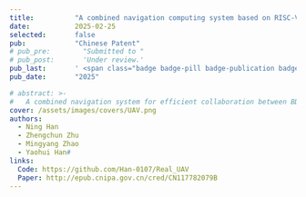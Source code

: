 ```yaml
---
title:          "A combined navigation computing system based on RISC-V architecture"
date:           2025-02-25
selected:       false
pub:            "Chinese Patent"
# pub_pre:        "Submitted to "
# pub_post:       'Under review.'
pub_last:       ' <span class="badge badge-pill badge-publication badge-warning">Patent</span>'
pub_date:       "2025"

# abstract: >-
#   A combined navigation system for efficient collaboration between BDS and INS built through RISC-V-based architecture.
cover: /assets/images/covers/UAV.png
authors:
  - Ning Han
  - Zhengchun Zhu
  - Mingyang Zhao
  - Yaohui Han#
links:
  Code: https://github.com/Han-0107/Real_UAV
  Paper: http://epub.cnipa.gov.cn/cred/CN117782079B
---
```

